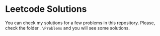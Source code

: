# Leetcode Solutions

You can check my solutions for a few problems in this repository. Please, check the folder `.\Problems` and you will see some solutions.
